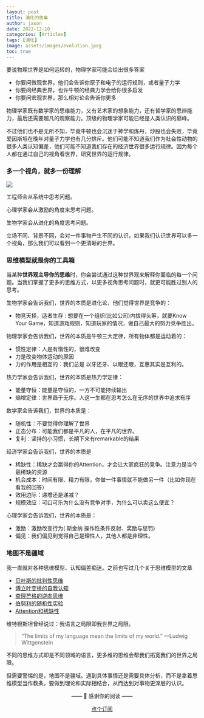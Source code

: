 ```yaml
---
layout: post
title: 演化的故事
author: jason
date: 2022-12-10
categories: [Articles]
tags: [演化]
image: assets/images/evolution.jpeg
toc: true
---
```

要说物理世界是如何运转的，物理学家可能会给出很多答案
- 你要问微观世界，他们会告诉你原子和电子的运行规则，或者量子力学
- 你要问经典世界，也许牛顿的经典力学会给你很多启发
- 你要问宏观世界，那么相对论会告诉你更多

物理学家既有数学家的思维能力，又有艺术家的想象能力，还有哲学家的思辨能力，最后还需要超凡的观察能力。顶级的物理学家可能已经是人类认识的巅峰。

不过他们也不是无所不知，毕竟牛顿也会沉迷于神学和炼丹，炒股也会失败，毕竟爱因斯坦在晚年对量子力学也有几分排斥。他们可能不知道我们作为社会性动物的很多人类认知偏差，他们可能不知道我们存在的经济世界很多运行规律。因为每个人都在通过自己的视角看世界，研究世界的运行规律。

### 多一个视角，就多一份理解

![](https://imgs.zhubai.love/cd6bfbb52a7e4cb3b9f5d84cd856f50a.png)

工程师会从系统中思考问题。

心理学家会从激励的角度来思考问题。

生物学家会从进化的角度思考问题。

立场不同、背景不同，会对一件事物产生不同的认识，如果我们认识世界可以多一个视角，那么我们可以看到一个更清晰的世界。

### 思维模型就是你的工具箱

当某种**世界观主导你的思维**时，你会尝试通过这种世界观来解释你面临的每一个问题。当我们掌握了更多的思维方式，以更多视角思考问题时，就更可能胜过别人的思考。

生物学家会告诉我们，世界的本质是进化论，他们觉得世界是竞争的：
- 物竞天择，适者生存 : 想要在一个组织(比如公司)内拔得头筹，就要Know Your Game，知道游戏规则，知道玩家的情况，做自己最大的努力竞争胜出。

物理学家会告诉我们，世界的本质是牛顿三大定律，所有物体都是运动着的：
- 惯性定律：人是有惰性的，很难改变
- 力是改变物体运动的原因
- 力的作用是相互的：我们总是 以牙还牙、以眼还眼，互惠其实是互利的。

热力学家会告诉我们，世界的本质是热力学定律：
- 能量守恒：能量是守恒的，一方不可能持续输出
- 熵增定律：世界趋于无序。人这一生都在思考怎么在无序的世界中追求有序

数学家会告诉我们，世界的本质是：
- 随机性：不要觉得你理解了世界
- 正态分布：可能我们都是平凡的人，在平凡的世界。
- 复利：坚持的小习惯，长期下来有remarkable的结果

经济学家会告诉我们，世界的本质是
- 稀缺性：稀缺才会赢得你的Attention，才会让大家疯狂的竞争。注意力是当今最稀缺的资源
- 机会成本：时间有限、精力有限，你做一件事情就不能做另一件（比如你现在看我的回答）
- 效用边际：递增还是递减？
- 规模效应：可口可乐为什么没有竞争对手，为什么可以卖这么便宜？

心理学家会告诉我们，世界的本质是：
- 激励：激励改变行为( 斯金纳 操作性条件反射、奖励与惩罚)
- 偏见：我们偏见到觉得自己是理性人，其他人都是非理性。



### 地图不是疆域
我一直就对各种思维模型、认知偏差痴迷。之前也写过几个关于思维模型的文章

- [贝叶斯的批判性思维](https://explorer.zhubai.love/posts/2206097182733205504)
- [傅立叶变换的自我认知](https://explorer.zhubai.love/posts/2197694049002045440)
- [查理芒格的逆向思维](https://explorer.zhubai.love/posts/2206096137328091136)
- [伯努利的随机性实验](https://explorer.zhubai.love/posts/2200997694297419776)
- [Attention和稀缺性](https://explorer.zhubai.love/posts/2188376666617769984)

维特根斯坦曾经说过：我语言之局限即我世界之局限。
> “The limits of my language mean the limits of my world.” —Ludwig Wittgenstein 

不同的思维方式即是不同领域的语言，更多维的思维会帮我们拓宽我们的世界之局限。

但需要警惕的是，地图不是疆域。遇到具体事情还是需要具体分析，而不是拿着思维模型当作教条，要做到理论和实际相结合，从而达到对事物更深层的认识。

<center>
<p>—— 💌 感谢你的阅读 ——</p>

<a target="_blank" href="https://explorer.zhubai.love/" class="btn btn-danger">点个订阅</a>
</center>